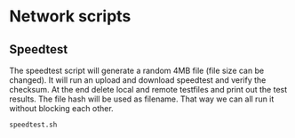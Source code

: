 Network scripts
===

Speedtest
---
The speedtest script will generate a random 4MB file (file size can be changed). It will run an upload and download speedtest and verify the checksum. At the end delete local and remote testfiles and print out the test results. The file hash will be used as filename. That way we can all run it without blocking each other.
```
speedtest.sh
```
